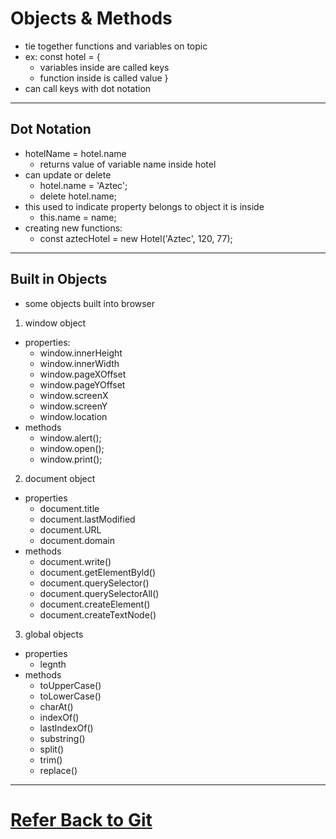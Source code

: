 # Objects & Methods
- tie together functions and variables on topic
- ex: const hotel = {
    - variables inside are called keys
    - function inside is called value
}
- can call keys with dot notation
---
## Dot Notation
- hotelName = hotel.name
    - returns value of variable name inside hotel
- can update or delete
    - hotel.name = 'Aztec';
    - delete hotel.name;
- this used to indicate property belongs to object it is inside
    - this.name = name;
- creating new functions:
    - const aztecHotel = new Hotel('Aztec', 120, 77);
---
## Built in Objects
- some objects built into browser
1. window object
- properties: 
    - window.innerHeight
    - window.innerWidth
    - window.pageXOffset
    - window.pageYOffset
    - window.screenX
    - window.screenY
    - window.location
- methods
    - window.alert();
    - window.open();
    - window.print();
2. document object
- properties
    - document.title
    - document.lastModified
    - document.URL
    - document.domain
- methods
    - document.write()
    - document.getElementByld()
    - document.querySelector()
    - document.querySelectorAll()
    - document.createElement()
    - document.createTextNode()
3. global objects
- properties
    - legnth
- methods
    - toUpperCase()
    - toLowerCase()
    - charAt()
    - indexOf()
    - lastlndexOf()
    - substring()
    - split()
    - trim()
    - replace()
---
# <a href="https://github.com/philsinatra/IDM231/blob/master/instructor_materials/03-objects.md"> Refer Back to Git </a>